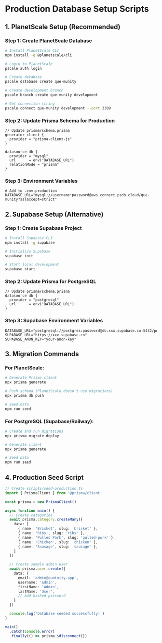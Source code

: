 # Production Database Setup Scripts

## 1. PlanetScale Setup (Recommended)

### Step 1: Create PlanetScale Database
```bash
# Install PlanetScale CLI
npm install -g @planetscale/cli

# Login to PlanetScale
pscale auth login

# Create database
pscale database create que-munity

# Create development branch
pscale branch create que-munity development

# Get connection string
pscale connect que-munity development --port 3309
```

### Step 2: Update Prisma Schema for Production
```prisma
// Update prisma/schema.prisma
generator client {
  provider = "prisma-client-js"
}

datasource db {
  provider = "mysql"
  url      = env("DATABASE_URL")
  relationMode = "prisma"
}
```

### Step 3: Environment Variables
```env
# Add to .env.production
DATABASE_URL="mysql://username:password@aws.connect.psdb.cloud/que-munity?sslaccept=strict"
```

## 2. Supabase Setup (Alternative)

### Step 1: Create Supabase Project
```bash
# Install Supabase CLI
npm install -g supabase

# Initialize Supabase
supabase init

# Start local development
supabase start
```

### Step 2: Update Prisma for PostgreSQL
```prisma
// Update prisma/schema.prisma
datasource db {
  provider = "postgresql"
  url      = env("DATABASE_URL")
}
```

### Step 3: Supabase Environment Variables
```env
DATABASE_URL="postgresql://postgres:password@db.xxx.supabase.co:5432/postgres"
SUPABASE_URL="https://xxx.supabase.co"
SUPABASE_ANON_KEY="your-anon-key"
```

## 3. Migration Commands

### For PlanetScale:
```bash
# Generate Prisma client
npx prisma generate

# Push schema (PlanetScale doesn't use migrations)
npx prisma db push

# Seed data
npm run seed
```

### For PostgreSQL (Supabase/Railway):
```bash
# Create and run migrations
npx prisma migrate deploy

# Generate client
npx prisma generate

# Seed data
npm run seed
```

## 4. Production Seed Script
```typescript
// Create scripts/seed-production.ts
import { PrismaClient } from '@prisma/client'

const prisma = new PrismaClient()

async function main() {
  // Create categories
  await prisma.category.createMany({
    data: [
      { name: 'Brisket', slug: 'brisket' },
      { name: 'Ribs', slug: 'ribs' },
      { name: 'Pulled Pork', slug: 'pulled-pork' },
      { name: 'Chicken', slug: 'chicken' },
      { name: 'Sausage', slug: 'sausage' },
    ]
  })

  // Create sample admin user
  await prisma.user.create({
    data: {
      email: 'admin@quminity.app',
      username: 'admin',
      firstName: 'Admin',
      lastName: 'User',
      // Add hashed password
    }
  })

  console.log('Database seeded successfully!')
}

main()
  .catch(console.error)
  .finally(() => prisma.$disconnect())
```